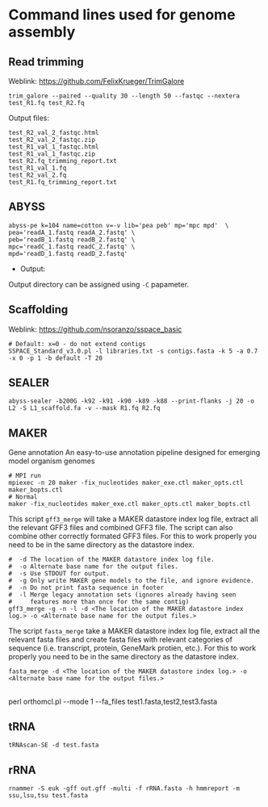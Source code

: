 # Command lines used for genome assembly


## Read trimming

Weblink: https://github.com/FelixKrueger/TrimGalore

```
trim_galore --paired --quality 30 --length 50 --fastqc --nextera test_R1.fq test_R2.fq
```

Output files:

```
test_R2_val_2_fastqc.html
test_R2_val_2_fastqc.zip
test_R1_val_1_fastqc.html
test_R1_val_1_fastqc.zip
test_R2.fq_trimming_report.txt
test_R1_val_1.fq
test_R2_val_2.fq
test_R1.fq_trimming_report.txt
```

## ABYSS

```
abyss-pe k=104 name=cotton v=-v lib='pea peb' mp='mpc mpd'  \
pea='readA_1.fastq readA_2.fastq' \
peb='readB_1.fastq readB_2.fastq' \
mpc='readC_1.fastq readC_2.fastq' \
mpd='readD_1.fastq readD_2.fastq'
```
* Output:

Output directory can be assigned using `-C` papameter. 

## Scaffolding

Weblink: https://github.com/nsoranzo/sspace_basic

```
# Default: x=0 - do not extend contigs
SSPACE_Standard_v3.0.pl -l libraries.txt -s contigs.fasta -k 5 -a 0.7 -x 0 -p 1 -b default -T 20

```


## SEALER


```
abyss-sealer -b200G -k92 -k91 -k90 -k89 -k88 --print-flanks -j 20 -o L2 -S L1_scaffold.fa -v --mask R1.fq R2.fq

```

## MAKER 

Gene annotation 
An easy-to-use annotation pipeline designed for emerging model organism genomes

```
# MPI run
mpiexec -n 20 maker -fix_nucleotides maker_exe.ctl maker_opts.ctl maker_bopts.ctl
# Normal
maker -fix_nucleotides maker_exe.ctl maker_opts.ctl maker_bopts.ctl
```

This script `gff3_merge` will take a MAKER datastore index log file, extract all the relevant GFF3 files and combined GFF3 file.  The script can also
combine other correctly formated GFF3 files.  For this to work properly you need to be in the same directory as the datastore index.

```
#  -d The location of the MAKER datastore index log file.
#  -o Alternate base name for the output files.
#  -s Use STDOUT for output.
#  -g Only write MAKER gene models to the file, and ignore evidence.
#  -n Do not print fasta sequence in footer
#  -l Merge legacy annotation sets (ignores already having seen
#     features more than once for the same contig)
gff3_merge -g -n -l -d <The location of the MAKER datastore index log.> -o <Alternate base name for the output files.>
```


The script `fasta_merge` take a MAKER datastore index log file, extract all
the relevant fasta files and create fasta files with relevant
categories of sequence (i.e. transcript, protein, GeneMark protien,
etc.).  For this to work properly you need to be in the same directory
as the datastore index.

```
fasta_merge -d <The location of the MAKER datastore index log.> -o <Alternate base name for the output files.>
```



## 
perl orthomcl.pl --mode 1 --fa_files test1.fasta,test2,test3.fasta


## tRNA

```
tRNAscan-SE -d test.fasta
```


## rRNA

```
rnammer -S euk -gff out.gff -multi -f rRNA.fasta -h hmmreport -m ssu,lsu,tsu test.fasta

```
